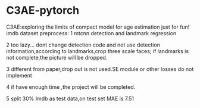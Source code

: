 # C3AE-pytorch
C3AE:exploring the limits of compact model for age estimation 
just for fun!
imdb dataset preprocess:
1 mtcnn detection and landmark regression

2 too lazy... dont change detection code and not use detection information,according to landmarks,crop three scale faces;
  if landmarks is not complete,the picture will be dropped.
  
3 different from paper,drop out is not used.SE module or other losses do not implement

4 if have enough time ,the project will be completed.

5 split 30% Imdb as test data,on test set MAE is 7.51



